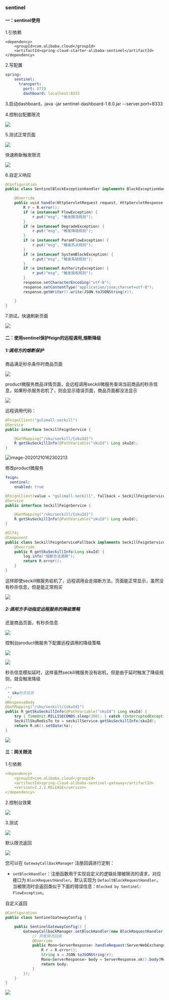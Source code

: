 ### sentinel

#### 一：sentinel使用

1.引依赖

```pom
<dependency>
    <groupId>com.alibaba.cloud</groupId>
    <artifactId>spring-cloud-starter-alibaba-sentinel</artifactId>
</dependency>
```

2.写配置

```yaml
spring:
    sentinel:
      transport:
        port: 8719
        dashboard: localhost:8333
```

3.启动dashboard，java -jar sentinel-dashboard-1.8.0.jar --server.port=8333

4.控制台配置限流

![](https://gitee.com/enioy/img/raw/master/K8S/20201210170311.png)



5.测试正常页面

![](https://gitee.com/enioy/img/raw/master/K8S/20201210164707.png) 

 

快速刷新触发限流

![](https://gitee.com/enioy/img/raw/master/K8S/20201210170451.png) 

6.自定义响应

```java
@Configuration
public class SentinelBlockExceptionHandler implements BlockExceptionHandler {

    @Override
    public void handle(HttpServletRequest request, HttpServletResponse response, BlockException e) throws Exception {
        R r = R.error();
        if (e instanceof FlowException) {
            r.put("msg", "触发限流规则");
        }
        if (e instanceof DegradeException) {
            r.put("msg", "触发降级规则");
        }
        if (e instanceof ParamFlowException) {
            r.put("msg", "触发热点规则");
        }
        if (e instanceof SystemBlockException) {
            r.put("msg", "触发系统规则");
        }
        if (e instanceof AuthorityException) {
            r.put("msg", "触发授权规则");
        }
        response.setCharacterEncoding("utf-8");
        response.setContentType("application/json;charset=utf-8");
        response.getWriter().write(JSON.toJSONString(r));

    }
}
```



7.测试，快速刷新页面

![](https://gitee.com/enioy/img/raw/master/K8S/20201210171554.png) 





#### 二：使用sentinel保护feign的远程调用,熔断降级



##### 1:调用方的熔断保护

商品满足秒杀条件时商品页面

![](https://gitee.com/enioy/img/raw/master/K8S/20201210164707.png) 



product微服务商品详情页面，会远程调用seckill微服务查询当前商品的秒杀信息，如果秒杀服务宕机了，则会显示错误页面，商品页面都没法显示



![](https://gitee.com/enioy/img/raw/master/K8S/20201210162407.png) 



远程调用代码：

```java
@FeignClient("gulimall-seckill")
@Service
public interface SeckillFeignService {

    @GetMapping("/sku/seckill/{skuId}")
    R getSkuSeckillInfo(@PathVariable("skuId") Long skuId);
}
```



![image-20201210162302213](https://gitee.com/enioy/img/raw/master/K8S/20201210162426.png) 



修改product微服务

```yaml
feign:
  sentinel:
    enabled: true
```

```java
@FeignClient(value = "gulimall-seckill", fallback = SeckillFeignServiceFallback.class)
@Service
public interface SeckillFeignService {

    @GetMapping("/sku/seckill/{skuId}")
    R getSkuSeckillInfo(@PathVariable("skuId") Long skuId);
}
```

```java
@Slf4j
@Component
public class SeckillFeignServiceFallback implements SeckillFeignService {
    @Override
    public R getSkuSeckillInfo(Long skuId) {
        log.info("熔断方法调用");
        return R.error();
    }
}
```

这样即使seckill微服务宕机了，远程调用会走熔断方法，页面能正常显示，虽然没有秒杀信息，但是能正常购买



![](https://gitee.com/enioy/img/raw/master/K8S/20201210163249.png) 





##### 2:调用方手动指定远程服务的降级策略

还是商品页面，有秒杀信息

![](https://gitee.com/enioy/img/raw/master/K8S/20201210164707.png)  



控制台product微服务下配置远程调用的降级策略



![](https://gitee.com/enioy/img/raw/master/K8S/20201210164524.png) 



![](https://gitee.com/enioy/img/raw/master/K8S/20201210164303.png) 



秒杀信息模拟延时，这样虽然seckill微服务没有宕机，但是由于延时触发了降级规则，就会触发降级

```java
/**
 * sku秒杀信息
 */
@ResponseBody
@GetMapping("/sku/seckill/{skuId}")
public R getSkuSeckillInfo(@PathVariable("skuId") Long skuId) {
    try { TimeUnit.MILLISECONDS.sleep(300); } catch (InterruptedException e) { e.printStackTrace(); }
    SeckillSkuRedisTo to = seckillService.getSkuSeckillInfo(skuId);
    return R.ok().setData(to);
}
```



![](https://gitee.com/enioy/img/raw/master/K8S/20201210163249.png) 





#### 三：网关限流

1.引依赖

```yaml
<dependency>
    <groupId>com.alibaba.cloud</groupId>
    <artifactId>spring-cloud-alibaba-sentinel-gateway</artifactId>
    <version>2.2.2.RELEASE</version>
</dependency>
```



2.控制台效果

![](https://gitee.com/enioy/img/raw/master/K8S/20201211090901.png) 

3.测试

![](https://gitee.com/enioy/img/raw/master/K8S/20201211092058.png) 

默认限流返回

![](https://gitee.com/enioy/img/raw/master/K8S/20201211092130.png) 

您可以在 `GatewayCallbackManager` 注册回调进行定制：

- `setBlockHandler`：注册函数用于实现自定义的逻辑处理被限流的请求，对应接口为 `BlockRequestHandler`。默认实现为 `DefaultBlockRequestHandler`，当被限流时会返回类似于下面的错误信息：`Blocked by Sentinel: FlowException`。



自定义返回

```java
@Configuration
public class SentinelGatewayConfig {

    public SentinelGatewayConfig() {
        GatewayCallbackManager.setBlockHandler(new BlockRequestHandler() {
            // 网管限流回调
            @Override
            public Mono<ServerResponse> handleRequest(ServerWebExchange serverWebExchange, Throwable throwable) {
                R r = R.error();
                String s = JSON.toJSONString(r);
                Mono<ServerResponse> body = ServerResponse.ok().body(Mono.just(s), String.class);
                return body;
            }
        });
    }
}
```



![](https://gitee.com/enioy/img/raw/master/K8S/20201211095127.png)




